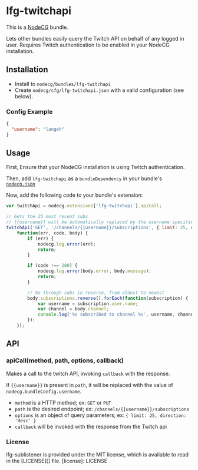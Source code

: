 # lfg-twitchapi
This is a [NodeCG](http://github.com/nodecg/nodecg) bundle.

Lets other bundles easily query the Twitch API on behalf of any logged in user.
Requires Twitch authentication to be enabled in your NodeCG installation.

## Installation
- Install to `nodecg/bundles/lfg-twitchapi`
- Create `nodecg/cfg/lfg-twitchapi.json` with a valid configuration (see below).

### Config Example
```json
{
  "username": "langeh"
}
```

## Usage
First, Ensure that your NodeCG installation is using Twitch authentication.

Then, add `lfg-twitchapi` as a `bundleDependency` in your bundle's [`nodecg.json`](https://github.com/nodecg/nodecg/wiki/nodecg.json)

Now, add the following code to your bundle's extension:
```javascript
var twitchApi = nodecg.extensions['lfg-twitchapi'].apiCall;

// Gets the 25 most recent subs
// {{username}} will be automatically replaced by the username specified in lfg-twitchapi.json
twitchApi('GET', '/channels/{{username}}/subscriptions', { limit: 25, direction: 'desc' },
    function(err, code, body) {
        if (err) {
            nodecg.log.error(err);
            return;
        }

        if (code !== 200) {
            nodecg.log.error(body.error, body.message);
            return;
        }

        // Go through subs in reverse, from oldest to newest
        body.subscriptions.reverse().forEach(function(subscription) {
            var username = subscription.user.name;
            var channel = body.channel;
            console.log('%s subscribed to channel %s', username, channel);
        });
    });
```

## API
### apiCall(method, path, options, callback)
Makes a call to the twitch API, invoking `callback` with the response.

If `{{username}}` is present in `path`, it will be replaced with the value of `nodecg.bundleConfig.username`.

* `method` is a HTTP method; ex: `GET` or `PUT`
* `path` is the desired endpoint; ex: `/channels/{{username}}/subscriptions`
* `options` is an object of query parameters; ex: `{ limit: 25, direction: 'desc' }`
* `callback` will be invoked with the response from the Twitch api

### License
lfg-sublistener is provided under the MIT license, which is available to read in the [LICENSE][] file.
[license]: LICENSE
